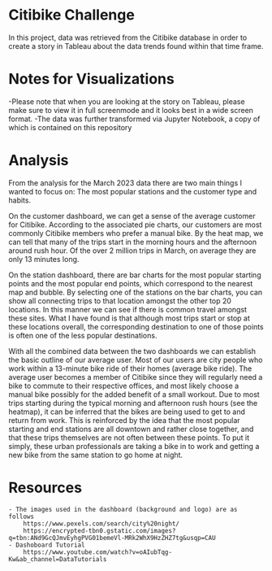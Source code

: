 # Citibike Challenge
In this project, data was retrieved from the Citibike database in order to create a story in Tableau about the data trends found within that time frame.

# Notes for Visualizations
-Please note that when you are looking at the story on Tableau, please make sure to view it in full screenmode and it looks best in a wide screen format.
-The data was further transformed via Jupyter Notebook, a copy of which is contained on this repository

# Analysis
From the analysis for the March 2023 data there are two main things I wanted to focus on: The most popular stations and the customer type and habits.  

On the customer dashboard, we can get a sense of the average customer for Citibike.  According to the associated pie charts, our customers are most commonly Citibike members who prefer a manual bike.  By the heat map, we can tell that many of the trips start in the morning hours and the afternoon around rush hour. Of the over 2 million trips in March, on average they are only 13 minutes long.  

On the station dashboard, there are bar charts for the most popular starting points and the most popular end points, which correspond to the nearest map and bubble. By selecting one of the stations on the bar charts, you can show all connecting trips to that location amongst the other top 20 locations.  In this manner we can see if there is common travel amongst these sites.  What I have found is that although most trips start or stop at these locations overall, the corresponding destination to one of those points is often one of the less popular destinations.  

With all the combined data between the two dashboards we can establish the basic outline of our average user.  Most of our users are city people who work within a 13-minute bike ride of their homes (average bike ride). The average user becomes a member of Citibike since they will regularly need a bike to commute to their respective offices, and most likely choose a manual bike possibly for the added benefit of a small workout.  Due to most trips starting during the typical morning and afternoon rush hours (see the heatmap), it can be inferred that the bikes are being used to get to and return from work.  This is reinforced by the idea that the most popular starting and end stations are all downtown and rather close together, and that these trips themselves are not often between these points.  To put it simply, these urban professionals are taking a bike in to work and getting a new bike from the same station to go home at night.  

# Resources
    - The images used in the dashboard (background and logo) are as follows
        https://www.pexels.com/search/city%20night/
        https://encrypted-tbn0.gstatic.com/images?q=tbn:ANd9GcQJmvEyhgPVG01bemeVl-MRk2WhX9HzZHZ7tg&usqp=CAU
    - Dashoboard Tutorial
        https://www.youtube.com/watch?v=oAIubTqg-Kw&ab_channel=DataTutorials


